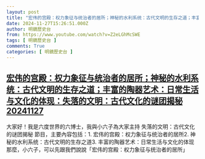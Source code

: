 ```yaml
---
layout: post
title: "宏伟的宫殿：权力象征与统治者的居所；神秘的水利系统：古代文明的生存之道；丰富的陶器艺术：日常生活与文化的体现：失落的文明：古代文化的谜团揭秘20241127"
date: 2024-11-27T15:26:51.000Z
author: 明鏡歷史台
from: https://www.youtube.com/watch?v=Z2eLGhMcSWE
tags: [ 明鏡歷史台 ]
comments: True
categories: [ 明鏡歷史台 ]
---
```

<!--1732721211000-->
[宏伟的宫殿：权力象征与统治者的居所；神秘的水利系统：古代文明的生存之道；丰富的陶器艺术：日常生活与文化的体现：失落的文明：古代文化的谜团揭秘20241127](https://www.youtube.com/watch?v=Z2eLGhMcSWE)
------

<div>
大家好！我是六度世界的六博士，我與小六子為大家主持 失落的文明：古代文化的谜团揭秘 節目，主要內容包括：1. 宏伟的宫殿：权力象征与统治者的居所2. 神秘的水利系统：古代文明的生存之道3. 丰富的陶器艺术：日常生活与文化的体现那麼，小六子，可以先跟我們說說「宏伟的宫殿：权力象征与统治者的居所」
</div>
